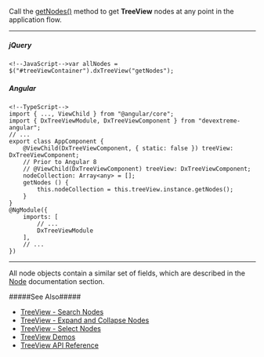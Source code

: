 Call the [getNodes()](/api-reference/10%20UI%20Widgets/dxTreeView/3%20Methods/getNodes().md '/Documentation/ApiReference/UI_Widgets/dxTreeView/Methods/#getNodes') method to get **TreeView** nodes at any point in the application flow.

---
##### jQuery

    <!--JavaScript-->var allNodes = $("#treeViewContainer").dxTreeView("getNodes");

##### Angular

    <!--TypeScript-->
    import { ..., ViewChild } from "@angular/core";
    import { DxTreeViewModule, DxTreeViewComponent } from "devextreme-angular";
    // ...
    export class AppComponent {
        @ViewChild(DxTreeViewComponent, { static: false }) treeView: DxTreeViewComponent;
        // Prior to Angular 8
        // @ViewChild(DxTreeViewComponent) treeView: DxTreeViewComponent;
        nodeCollection: Array<any> = [];
        getNodes () {
            this.nodeCollection = this.treeView.instance.getNodes();
        }
    }
    @NgModule({
        imports: [
            // ...
            DxTreeViewModule
        ],
        // ...
    })
    
---

All node objects contain a similar set of fields, which are described in the [Node](/api-reference/10%20UI%20Widgets/dxTreeView/4%20Node '/Documentation/ApiReference/UI_Widgets/dxTreeView/Node/') documentation section.

#####See Also#####
- [TreeView - Search Nodes](/concepts/05%20Widgets/TreeView/15%20Search%20Nodes.md '/Documentation/Guide/Widgets/TreeView/Search_Nodes/')
- [TreeView - Expand and Collapse Nodes](/concepts/05%20Widgets/TreeView/20%20Expand%20and%20Collapse%20Nodes '/Documentation/Guide/Widgets/TreeView/Expand_and_Collapse_Nodes')
- [TreeView - Select Nodes](/concepts/05%20Widgets/TreeView/25%20Select%20Nodes '/Documentation/Guide/Widgets/TreeView/Select_Nodes')
- [TreeView Demos](https://js.devexpress.com/Demos/WidgetsGallery/#demo/navigation-tree_view-hierarchical_data_structure)
- [TreeView API Reference](/api-reference/10%20UI%20Widgets/dxTreeView '/Documentation/ApiReference/UI_Widgets/dxTreeView/')
